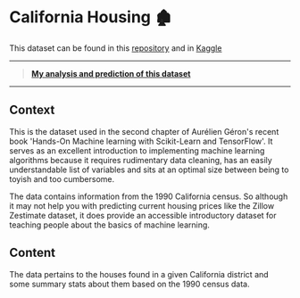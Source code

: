 # California Housing :derelict_house:

This dataset can be found in this [repository](https://github.com/FabricioMacena/Data_Analysis/blob/main/California%20Housing/housing.csv) and in [Kaggle](https://www.kaggle.com/datasets/camnugent/california-housing-prices)

___

> **[My analysis and prediction of this dataset](https://github.com/FabricioMacena/Data_Analysis/blob/main/California%20Housing/california_housing.ipynb)**

___

## Context
This is the dataset used in the second chapter of Aurélien Géron's recent book 'Hands-On Machine learning with Scikit-Learn and TensorFlow'. It serves as an excellent introduction to implementing machine learning algorithms because it requires rudimentary data cleaning, has an easily understandable list of variables and sits at an optimal size between being to toyish and too cumbersome.

The data contains information from the 1990 California census. So although it may not help you with predicting current housing prices like the Zillow Zestimate dataset, it does provide an accessible introductory dataset for teaching people about the basics of machine learning.

## Content
The data pertains to the houses found in a given California district and some summary stats about them based on the 1990 census data.
